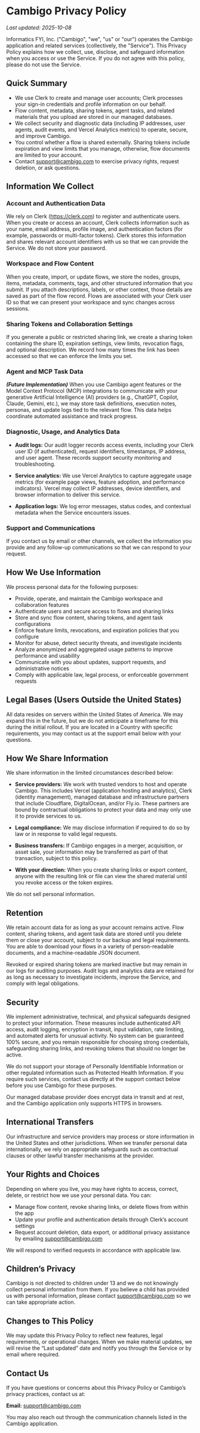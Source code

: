 # Cambigo Privacy Policy

_Last updated: 2025-10-08_

Informatics FYI, Inc. ("Cambigo", "we", "us" or "our") operates the Cambigo application and related services (collectively, the "Service"). This Privacy Policy explains how we collect, use, disclose, and safeguard information when you access or use the Service. If you do not agree with this policy, please do not use the Service.

## Quick Summary
- We use Clerk to create and manage user accounts; Clerk processes your sign-in credentials and profile information on our behalf.
- Flow content, metadata, sharing tokens, agent tasks, and related materials that you upload are stored in our managed databases.
- We collect security and diagnostic data (including IP addresses, user agents, audit events, and Vercel Analytics metrics) to operate, secure, and improve Cambigo.
- You control whether a flow is shared externally. Sharing tokens include expiration and view limits that you manage, otherwise, flow documents are limited to your account.
- Contact support@cambigo.com to exercise privacy rights, request deletion, or ask questions.

## Information We Collect

### Account and Authentication Data
We rely on Clerk (https://clerk.com) to register and authenticate users. When you create or access an account, Clerk collects information such as your name, email address, profile image, and authentication factors (for example, passwords or multi-factor tokens). Clerk stores this information and shares relevant account identifiers with us so that we can provide the Service. We do not store your password.

### Workspace and Flow Content
When you create, import, or update flows, we store the nodes, groups, items, metadata, comments, tags, and other structured information that you submit. If you attach descriptions, labels, or other context, those details are saved as part of the flow record. Flows are associated with your Clerk user ID so that we can present your workspace and sync changes across sessions.

### Sharing Tokens and Collaboration Settings
If you generate a public or restricted sharing link, we create a sharing token containing the share ID, expiration settings, view limits, revocation flags, and optional description. We record how many times the link has been accessed so that we can enforce the limits you set.

### Agent and MCP Task Data
***(Future Implementation)*** When you use Cambigo agent features or the Model Context Protocol (MCP) integrations to communicate with your generative Artificial Intelligence (AI) providers (e.g., ChatGPT, Copilot, Claude, Gemini, etc.), we may store task definitions, execution notes, personas, and update logs tied to the relevant flow. This data helps coordinate automated assistance and track progress.

### Diagnostic, Usage, and Analytics Data

- **Audit logs:** Our audit logger records access events, including your Clerk user ID (if authenticated), request identifiers, timestamps, IP address, and user agent. These records support security monitoring and troubleshooting.

- **Service analytics:** We use Vercel Analytics to capture aggregate usage metrics (for example page views, feature adoption, and performance indicators). Vercel may collect IP addresses, device identifiers, and browser information to deliver this service.

- **Application logs:** We log error messages, status codes, and contextual metadata when the Service encounters issues.

### Support and Communications
If you contact us by email or other channels, we collect the information you provide and any follow-up communications so that we can respond to your request.

## How We Use Information
We process personal data for the following purposes:
- Provide, operate, and maintain the Cambigo workspace and collaboration features
- Authenticate users and secure access to flows and sharing links
- Store and sync flow content, sharing tokens, and agent task configurations
- Enforce feature limits, revocations, and expiration policies that you configure
- Monitor for abuse, detect security threats, and investigate incidents
- Analyze anonymized and aggregated usage patterns to improve performance and usability
- Communicate with you about updates, support requests, and administrative notices
- Comply with applicable law, legal process, or enforceable government requests

## Legal Bases (Users Outside the United States)

All data resides on servers within the United States of America.  We may expand this in the future, but we do not anticipate a timeframe for this during the initial rollout.  If you are located in a Country with specific requirements, you may contact us at the support email below with your questions.

## How We Share Information
We share information in the limited circumstances described below:

- **Service providers:** We work with trusted vendors to host and operate Cambigo. This includes Vercel (application hosting and analytics), Clerk (identity management), managed  database and infrastructure partners that include Cloudflare, DigitalOcean, and/or Fly.io. These partners are bound by contractual obligations to protect your data and may only use it to provide services to us.

- **Legal compliance:** We may disclose information if required to do so by law or in response to valid legal requests.

- **Business transfers:** If Cambigo engages in a merger, acquisition, or asset sale, your information may be transferred as part of that transaction, subject to this policy.

- **With your direction:** When you create sharing links or export content, anyone with the resulting link or file can view the shared material until you revoke access or the token expires.

We do not sell personal information.

## Retention
We retain account data for as long as your account remains active. Flow content, sharing tokens, and agent task data are stored until you delete them or close your account, subject to our backup and legal requirements. You are able to download your flows in a variety of person-readable documents, and a machine-readable JSON document. 

Revoked or expired sharing tokens are marked inactive but may remain in our logs for auditing purposes. Audit logs and analytics data are retained for as long as necessary to investigate incidents, improve the Service, and comply with legal obligations.

## Security
We implement administrative, technical, and physical safeguards designed to protect your information. These measures include authenticated API access, audit logging, encryption in transit, input validation, rate limiting, and automated alerts for unusual activity. No system can be guaranteed 100% secure, and you remain responsible for choosing strong credentials, safeguarding sharing links, and revoking tokens that should no longer be active.

We do not support your storage of Personally Identifiable Information or other regulated information such as Protected Health Information.  If you require such services, contact us directly at the support contact below before you use Cambigo for these purposes.

Our managed database provider does encrypt data in transit and at rest, and the Cambigo application only supports HTTPS in browsers.

## International Transfers
Our infrastructure and service providers may process or store information in the United States and other jurisdictions. When we transfer personal data internationally, we rely on appropriate safeguards such as contractual clauses or other lawful transfer mechanisms at the provider.

## Your Rights and Choices
Depending on where you live, you may have rights to access, correct, delete, or restrict how we use your personal data. You can:
- Manage flow content, revoke sharing links, or delete flows from within the app
- Update your profile and authentication details through Clerk’s account settings
- Request account deletion, data export, or additional privacy assistance by emailing support@cambigo.com

We will respond to verified requests in accordance with applicable law.

## Children’s Privacy
Cambigo is not directed to children under 13 and we do not knowingly collect personal information from them. If you believe a child has provided us with personal information, please contact support@cambigo.com so we can take appropriate action.

## Changes to This Policy
We may update this Privacy Policy to reflect new features, legal requirements, or operational changes. When we make material updates, we will revise the “Last updated” date and notify you through the Service or by email where required.

## Contact Us
If you have questions or concerns about this Privacy Policy or Cambigo’s privacy practices, contact us at:

**Email:** support@cambigo.com

You may also reach out through the communication channels listed in the Cambigo application.
